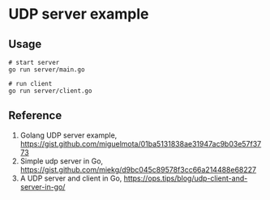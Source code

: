 # UDP server example

## Usage

```
# start server
go run server/main.go

# run client
go run server/client.go

```


## Reference

1. Golang UDP server example, https://gist.github.com/miguelmota/01ba5131838ae31947ac9b03e57f3773
2. Simple udp server in Go, https://gist.github.com/miekg/d9bc045c89578f3cc66a214488e68227
3. A UDP server and client in Go, https://ops.tips/blog/udp-client-and-server-in-go/
